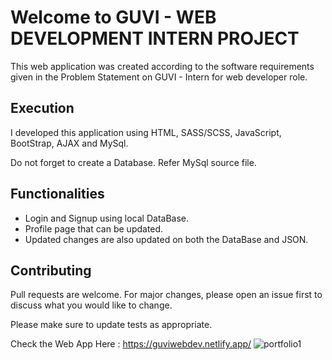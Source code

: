 # Welcome to GUVI - WEB DEVELOPMENT INTERN PROJECT


This web application was created according to the software requirements given in the Problem Statement on GUVI - Intern for web developer role.


## Execution
I developed this application using HTML, SASS/SCSS, JavaScript, BootStrap, AJAX and MySql.

Do not forget to create a Database. Refer MySql source file. 


## Functionalities
* Login and Signup using local DataBase.
* Profile page that can be updated.
* Updated changes are also updated on both the DataBase and JSON.

  
## Contributing
Pull requests are welcome. For major changes, please open an issue first to discuss what you would like to change.

Please make sure to update tests as appropriate.


Check the Web App Here : https://guviwebdev.netlify.app/
![portfolio1](https://github.com/mohamedhasim02/guvi_web_dev_intern/assets/147535511/909ef299-688d-407b-841b-9b2faf6ed22f)


